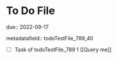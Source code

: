 # To Do File

due:: 2022-09-17

metadatafield:: todoTestFile_789_40

- [ ] Task of todoTestFile_789 1 [[Query me]]
